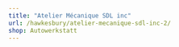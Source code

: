 ```yaml
---
title: "Atelier Mécanique SDL inc"
url: /hawkesbury/atelier-mecanique-sdl-inc-2/
shop: Autowerkstatt
---
```

